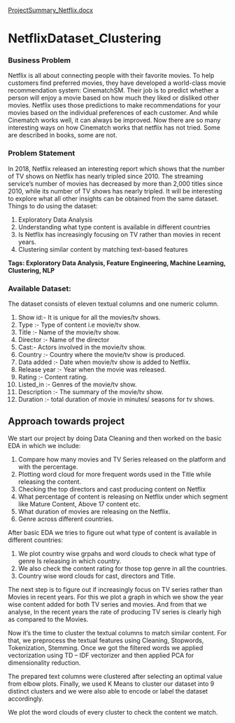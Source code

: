 [ProjectSummary_Netflix.docx](https://github.com/ishu1995/NetflixDataset_Clustering/files/7150006/ProjectSummary_Netflix.docx)
# NetflixDataset_Clustering
<h3> Business Problem </h3>
Netflix is all about connecting people with their favorite movies. To help customers find preferred movies, they have developed a world-class movie recommendation system: CinematchSM. Their job is to predict whether a person will enjoy a movie based on how much they liked or disliked other movies. Netflix uses those predictions to make recommendations for your movies based on the individual preferences of each customer. And while Cinematch works well, it can always be improved. Now there are so many interesting ways on how Cinematch works that netflix has not tried. Some are described in books, some are not. 

<h3> Problem Statement </h3> 
In 2018, Netflix released an interesting report which shows that the number of TV shows on Netflix has nearly tripled since 2010. The streaming service’s number of movies has decreased by more than 2,000 titles since 2010, while its number of TV shows has nearly tripled. It will be interesting to explore what all other insights can be obtained from the same dataset. Things to do using the dataset: 

1. Exploratory Data Analysis
2. Understanding what type content is available in different countries
3. Is Netflix has increasingly focusing on TV rather than movies in recent years.
4. Clustering similar content by matching text-based features

<b> Tags: Exploratory Data Analysis, Feature Engineering, Machine Learning, Clustering, NLP </b> 

<h3> Available Dataset: </h3>
The dataset consists of  eleven  textual columns and one numeric column.

1. Show id:- It is unique for all the movies/tv shows.
2. Type :- Type of content i.e movie/tv show.
3. Title :- Name of the movie/tv show.
4. Director :- Name of the director
5. Cast:- Actors involved in the movie/tv show.
6. Country :- Country where the movie/tv show is produced.
7. Data added :- Date when movie/tv show is added to Netflix.
8. Release year :- Year when the movie was released.
9. Rating :- Content rating.
10. Listed_in :- Genres of the movie/tv show.
11. Description :- The summary of the movie/tv show.
12. Duration :- total duration of movie in minutes/ seasons for tv shows.

## Approach towards project 
We start our project by doing Data Cleaning and then worked on the basic EDA in which we include: 

1. Compare how many movies and TV Series released on the platform and with the percentage. 
2. Plotting word cloud for more frequent words used in the Title while releasing the content. 
3. Checking the top directors and cast producing content on Netflix 
4. What percentage of content is releasing on Netflix under which segment like Mature Content, Above 17 content etc. 
5. What duration of movies are releasing on the Netflix. 
6. Genre across different countries. 


After basic EDA we tries to figure out what type of content is available in different countries: 

1. We plot country wise grpahs and word clouds to check what type of genre Is releasing in which country. 
2. We also check the content rating for those top genre in all the countries.
3. Country wise word clouds for cast, directors and Title. 


The next step is to figure out if increasingly focus on TV series rather than Movies in recent years. For this we plot a graph in which we show the year wise content added for both TV series and movies. And from that we analyse, In the recent years the rate of producing TV series is clearly high as compared to the Movies.

Now it’s the time to cluster the textual columns to match similar content. For that, we preprocess the textual features using Cleaning, Stopwords, Tokenization, Stemming. Once we got the filtered words we applied vectorization using TD – IDF vectorizer and then applied PCA for dimensionality reduction. 

The prepared text columns were clustered after selecting an optimal value from elbow plots. Finally, we used K Means to cluster our dataset into 9 distinct clusters and we were also able to encode or label the dataset accordingly.

We plot the word clouds of every cluster to check the content we match. 
